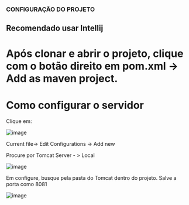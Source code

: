 ### CONFIGURAÇÃO DO PROJETO

## Recomendado usar Intellij

# Após clonar e abrir o projeto, clique com o botão direito em pom.xml -> Add as maven project.

# Como configurar o servidor

 Clique em:

![image](https://github.com/user-attachments/assets/5e3fcb7e-ca0c-40ec-ba8a-f2025290d291)

 Current file-> Edit Configurations -> Add new

 Procure por Tomcat Server - > Local

![image](https://github.com/user-attachments/assets/1d08dca6-61b5-485b-ad5e-caf21e9829d2)

Em configure, busque pela pasta do Tomcat dentro do projeto.
 Salve a porta como 8081

![image](https://github.com/user-attachments/assets/5e54a258-e4ba-4194-afa9-6e1e08b2122e)








